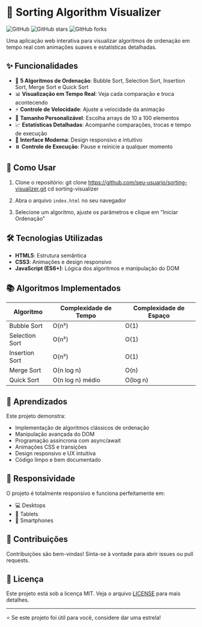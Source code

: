 # 🎨 Sorting Algorithm Visualizer

![GitHub](https://img.shields.io/github/license/seu-usuario/sorting-visualizer)
![GitHub stars](https://img.shields.io/github/stars/seu-usuario/sorting-visualizer)
![GitHub forks](https://img.shields.io/github/forks/seu-usuario/sorting-visualizer)

Uma aplicação web interativa para visualizar algoritmos de ordenação em tempo real com animações suaves e estatísticas detalhadas.

## ✨ Funcionalidades

- 🔄 **5 Algoritmos de Ordenação**: Bubble Sort, Selection Sort, Insertion Sort, Merge Sort e Quick Sort
- 📊 **Visualização em Tempo Real**: Veja cada comparação e troca acontecendo
- ⚡ **Controle de Velocidade**: Ajuste a velocidade da animação
- 📏 **Tamanho Personalizável**: Escolha arrays de 10 a 100 elementos
- 📈 **Estatísticas Detalhadas**: Acompanhe comparações, trocas e tempo de execução
- 🎨 **Interface Moderna**: Design responsivo e intuitivo
- ⏸️ **Controle de Execução**: Pause e reinicie a qualquer momento

## 🚀 Como Usar

1. Clone o repositório:
git clone https://github.com/seu-usuario/sorting-visualizer.git
cd sorting-visualizer

2. Abra o arquivo `index.html` no seu navegador

3. Selecione um algoritmo, ajuste os parâmetros e clique em "Iniciar Ordenação"

## 🛠️ Tecnologias Utilizadas

- **HTML5**: Estrutura semântica
- **CSS3**: Animações e design responsivo
- **JavaScript (ES6+)**: Lógica dos algoritmos e manipulação do DOM

## 📚 Algoritmos Implementados

| Algoritmo | Complexidade de Tempo | Complexidade de Espaço |
|-----------|----------------------|------------------------|
| Bubble Sort | O(n²) | O(1) |
| Selection Sort | O(n²) | O(1) |
| Insertion Sort | O(n²) | O(1) |
| Merge Sort | O(n log n) | O(n) |
| Quick Sort | O(n log n) médio | O(log n) |

## 🎯 Aprendizados

Este projeto demonstra:
- Implementação de algoritmos clássicos de ordenação
- Manipulação avançada do DOM
- Programação assíncrona com async/await
- Animações CSS e transições
- Design responsivo e UX intuitiva
- Código limpo e bem documentado

## 📱 Responsividade

O projeto é totalmente responsivo e funciona perfeitamente em:
- 💻 Desktops
- 📱 Tablets
- 📱 Smartphones

## 🤝 Contribuições

Contribuições são bem-vindas! Sinta-se à vontade para abrir issues ou pull requests.

## 📄 Licença

Este projeto está sob a licença MIT. Veja o arquivo [LICENSE](LICENSE) para mais detalhes.


---

⭐ Se este projeto foi útil para você, considere dar uma estrela!
